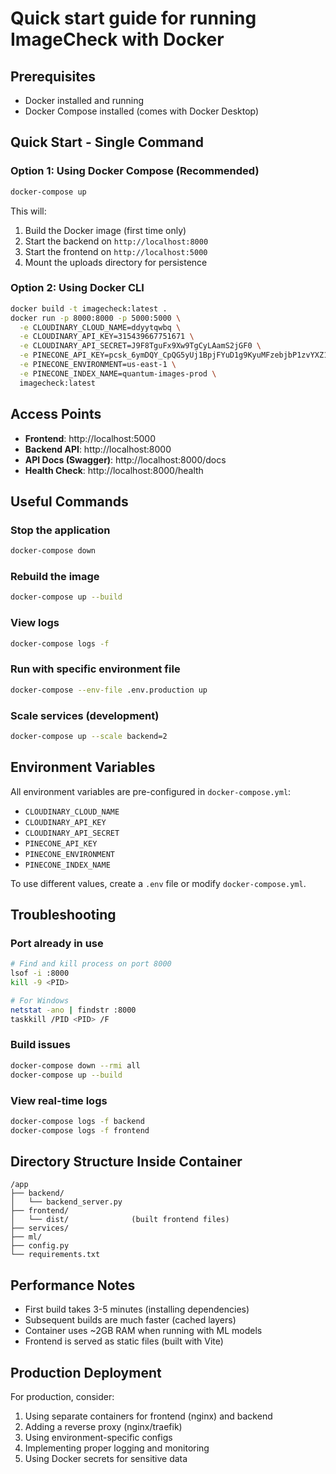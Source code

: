 # Quick start guide for running ImageCheck with Docker

## Prerequisites
- Docker installed and running
- Docker Compose installed (comes with Docker Desktop)

## Quick Start - Single Command

### Option 1: Using Docker Compose (Recommended)
```bash
docker-compose up
```

This will:
1. Build the Docker image (first time only)
2. Start the backend on `http://localhost:8000`
3. Start the frontend on `http://localhost:5000`
4. Mount the uploads directory for persistence

### Option 2: Using Docker CLI
```bash
docker build -t imagecheck:latest .
docker run -p 8000:8000 -p 5000:5000 \
  -e CLOUDINARY_CLOUD_NAME=ddyytqwbq \
  -e CLOUDINARY_API_KEY=315439667751671 \
  -e CLOUDINARY_API_SECRET=J9F8TguFx9Xw9TgCyLAamS2jGF0 \
  -e PINECONE_API_KEY=pcsk_6ymDQY_CpQG5yUj1BpjFYuD1g9KyuMFzebjbP1zvYXZ1v2jM7JLnevcgeLRbJTUGZxQqAM \
  -e PINECONE_ENVIRONMENT=us-east-1 \
  -e PINECONE_INDEX_NAME=quantum-images-prod \
  imagecheck:latest
```

## Access Points

- **Frontend**: http://localhost:5000
- **Backend API**: http://localhost:8000
- **API Docs (Swagger)**: http://localhost:8000/docs
- **Health Check**: http://localhost:8000/health

## Useful Commands

### Stop the application
```bash
docker-compose down
```

### Rebuild the image
```bash
docker-compose up --build
```

### View logs
```bash
docker-compose logs -f
```

### Run with specific environment file
```bash
docker-compose --env-file .env.production up
```

### Scale services (development)
```bash
docker-compose up --scale backend=2
```

## Environment Variables

All environment variables are pre-configured in `docker-compose.yml`:
- `CLOUDINARY_CLOUD_NAME`
- `CLOUDINARY_API_KEY`
- `CLOUDINARY_API_SECRET`
- `PINECONE_API_KEY`
- `PINECONE_ENVIRONMENT`
- `PINECONE_INDEX_NAME`

To use different values, create a `.env` file or modify `docker-compose.yml`.

## Troubleshooting

### Port already in use
```bash
# Find and kill process on port 8000
lsof -i :8000
kill -9 <PID>

# For Windows
netstat -ano | findstr :8000
taskkill /PID <PID> /F
```

### Build issues
```bash
docker-compose down --rmi all
docker-compose up --build
```

### View real-time logs
```bash
docker-compose logs -f backend
docker-compose logs -f frontend
```

## Directory Structure Inside Container

```
/app
├── backend/
│   └── backend_server.py
├── frontend/
│   └── dist/              (built frontend files)
├── services/
├── ml/
├── config.py
└── requirements.txt
```

## Performance Notes

- First build takes 3-5 minutes (installing dependencies)
- Subsequent builds are much faster (cached layers)
- Container uses ~2GB RAM when running with ML models
- Frontend is served as static files (built with Vite)

## Production Deployment

For production, consider:
1. Using separate containers for frontend (nginx) and backend
2. Adding a reverse proxy (nginx/traefik)
3. Using environment-specific configs
4. Implementing proper logging and monitoring
5. Using Docker secrets for sensitive data
